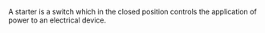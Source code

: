 ﻿A starter is a switch which in the closed position controls the application of power to an electrical device.